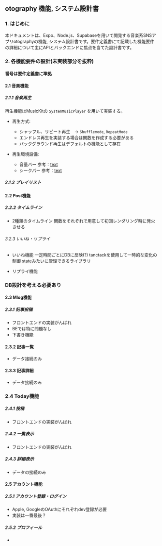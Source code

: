 ## otography 機能, システム設計書

### 1. はじめに

本ドキュメントは、Expo、Node.js、Supabaseを用いて開発する音楽系SNSアプリotographyの機能, システム設計書です。要件定義書にて記載した機能要件の詳細について主にAPIとバックエンドに焦点を当てた設計書です。

### 2. 各機能要件の設計(未実装部分を抜粋)

#### 番号は要件定義書に準拠

#### 2.1 音楽機能

##### 2.1.1 音楽再生

再生機能はMusicKitの `SystemMusicPlayer` を用いて実装する。

* 再生方式:
    * シャッフル、リピート再生　→ `Shufflemode`, `RepeatMode` 
    * エンドレス再生を実装する場合は関数を作成する必要がある
    * バックグラウンド再生はデフォルトの機能として存在

* 再生環境設備:
    * 音量バー
    参考：[text](https://github.com/c19354837/react-native-system-setting/blob/master/API.md)
    * シークバー
    参考：[text](https://github.com/callstack/react-native-slider)

##### 2.1.2 プレイリスト

#### 2.2 Post機能

##### 2.2.2 タイムライン

* 2種類のタイムライン
関数をそれぞれで用意して初回レンダリング時に発火させる

###### 3.2.3 いいね・リプライ

* いいね機能
一定時間ごとにDBに反映(?)
tanctackを使用して一時的な変化の制御
stateみたいに管理できるライブラリ

* リプライ機能
### DB設計を考える必要あり

#### 2.3 Mlog機能

##### 2.3.1 記事投稿

* フロントエンドの実装がんばれ
* BEでは特に問題なし
* 下書き機能

#### 2.3.2 記事一覧

* データ接続のみ

#### 2.3.3 記事詳細

* データ接続のみ

### 2.4 Today機能

##### 2.4.1 投稿

* フロントエンドの実装がんばれ

##### 2.4.2 一覧表示

* フロントエンドの実装がんばれ

##### 2.4.3 詳細表示

* データの接続のみ

#### 2.5 アカウント機能

##### 2.5.1 アカウント登録・ログイン

* Apple, GoogleのOAuthにそれぞれdev登録が必要
* 実装は一番最後？

##### 2.5.2 プロフィール

* 

